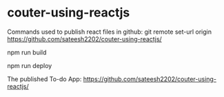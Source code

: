 # couter-using-reactjs


Commands used to publish react files in github: git remote set-url origin  https://github.com/sateesh2202/couter-using-reactjs/

npm run build

npm run deploy

The published To-do App:  https://github.com/sateesh2202/couter-using-reactjs/
